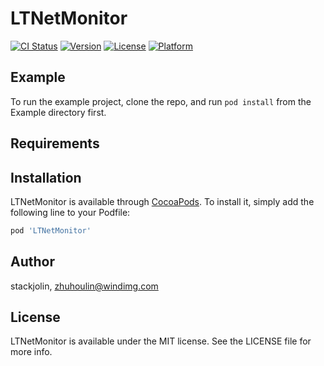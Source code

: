 # LTNetMonitor

[![CI Status](https://img.shields.io/travis/stackjolin/LTNetMonitor.svg?style=flat)](https://travis-ci.org/stackjolin/LTNetMonitor)
[![Version](https://img.shields.io/cocoapods/v/LTNetMonitor.svg?style=flat)](https://cocoapods.org/pods/LTNetMonitor)
[![License](https://img.shields.io/cocoapods/l/LTNetMonitor.svg?style=flat)](https://cocoapods.org/pods/LTNetMonitor)
[![Platform](https://img.shields.io/cocoapods/p/LTNetMonitor.svg?style=flat)](https://cocoapods.org/pods/LTNetMonitor)

## Example

To run the example project, clone the repo, and run `pod install` from the Example directory first.

## Requirements

## Installation

LTNetMonitor is available through [CocoaPods](https://cocoapods.org). To install
it, simply add the following line to your Podfile:

```ruby
pod 'LTNetMonitor'
```

## Author

stackjolin, zhuhoulin@windimg.com

## License

LTNetMonitor is available under the MIT license. See the LICENSE file for more info.
